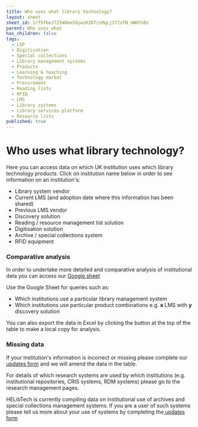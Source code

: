 ```yaml
---
title: Who uses what library technology?
layout: sheet
sheet_id: 1rT5fbeJ72IWAbe58ywzK2D7zsMqLjSTIzFN_HWH7sDc
parent: Who uses what
has_children: false
tags:
  - LSP
  - Digitisation
  - Special collections
  - Library management systems
  - Products
  - Learning & teaching
  - Technology market
  - Procurement
  - Reading lists
  - RFID
  - LMS
  - Library systems
  - Library services platform
  - Resource lists
published: true
---
```

# Who uses what library technology?

Here you can access data on which UK institution uses which library technology products. Click on institution name below in order to see information on an institution's:

* Library system vendor
* Current LMS (and adoption date where this information has been shared)
* Previous LMS vendor
* Discovery solution
* Reading / resource management list solution
* Digitisation solution
* Archive / special collections system
* RFID equipment

### Comparative analysis

In order to undertake more detailed and comparative analysis of institutional data you can access our [Google sheet](https://docs.google.com/spreadsheets/d/1rT5fbeJ72IWAbe58ywzK2D7zsMqLjSTIzFN_HWH7sDc/edit?gid=0#gid=0)

Use the Google Sheet for queries such as:

* Which institutions use a particular library management system
* Which institutions use particular product combinations e.g. **x** LMS with **y** discovery solution

You can also export the data in Excel by clicking the button at the top of the table to make a local copy for analysis.

### Missing data

If your institution's information is incorrect or missing please complete our [updates form](https://docs.google.com/forms/d/e/1FAIpQLSfIjk1ECrL4IMTzSUGQ8C6QSCE79j9RQmQsuIiEE04yN-MHgQ/viewform) and we will amend the data in the table.

For details of which research systems are used by which institutions (e.g. institutional repositories, CRIS systems, RDM systems) please go to the research management pages.

HELibTech is currently compiling data on institutional use of archives and special collections management systems. If you are a user of such systems please tell us more about your use of systems by completing the[ updates form](https://docs.google.com/forms/d/e/1FAIpQLSfw8F_kyteM3i1ohJlKqyxhbLv60sOaIpMeBWnQpLBK8rFx3A/viewform)
